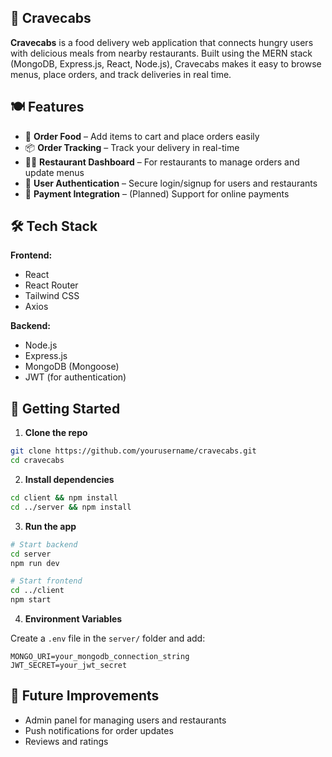 

## 🦀 Cravecabs

**Cravecabs** is a food delivery web application that connects hungry users with delicious meals from nearby restaurants. Built using the MERN stack (MongoDB, Express.js, React, Node.js), Cravecabs makes it easy to browse menus, place orders, and track deliveries in real time.

## 🍽️ Features

* 🍔 **Order Food** – Add items to cart and place orders easily
* 📦 **Order Tracking** – Track your delivery in real-time
* 🧑‍🍳 **Restaurant Dashboard** – For restaurants to manage orders and update menus
* 🔐 **User Authentication** – Secure login/signup for users and restaurants
* 🧾 **Payment Integration** – (Planned) Support for online payments

## 🛠️ Tech Stack

**Frontend:**

* React
* React Router
* Tailwind CSS 
* Axios

**Backend:**

* Node.js
* Express.js
* MongoDB (Mongoose)
* JWT (for authentication)

## 🚀 Getting Started

1. **Clone the repo**

```bash
git clone https://github.com/yourusername/cravecabs.git
cd cravecabs
```


2. **Install dependencies**

```bash
cd client && npm install
cd ../server && npm install
```

3. **Run the app**
```bash
# Start backend
cd server
npm run dev

# Start frontend
cd ../client
npm start
```
4. **Environment Variables**

Create a `.env` file in the `server/` folder and add:

```env
MONGO_URI=your_mongodb_connection_string
JWT_SECRET=your_jwt_secret
```
## 🧠 Future Improvements

* Admin panel for managing users and restaurants
* Push notifications for order updates
* Reviews and ratings


